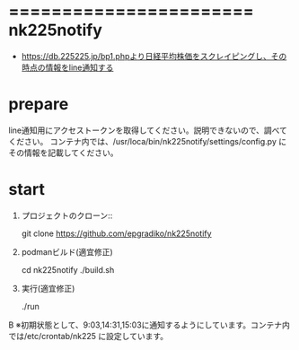  
=======================
nk225notify
=======================
* https://db.225225.jp/bp1.phpより日経平均株価をスクレイピングし、その時点の情報をline通知する
 

prepare
===========
line通知用にアクセストークンを取得してください。説明できないので、調べてください。
コンテナ内では、/usr/loca/bin/nk225notify/settings/config.py にその情報を記載してください。


start
===========
1. プロジェクトのクローン::
 
    git clone https://github.com/epgradiko/nk225notify

2. podmanビルド(適宜修正)

    cd nk225notify
    ./build.sh

3. 実行(適宜修正)

    ./run

B
※初期状態として、9:03,14:31,15:03に通知するようにしています。コンテナ内では/etc/crontab/nk225 に設定しています。
